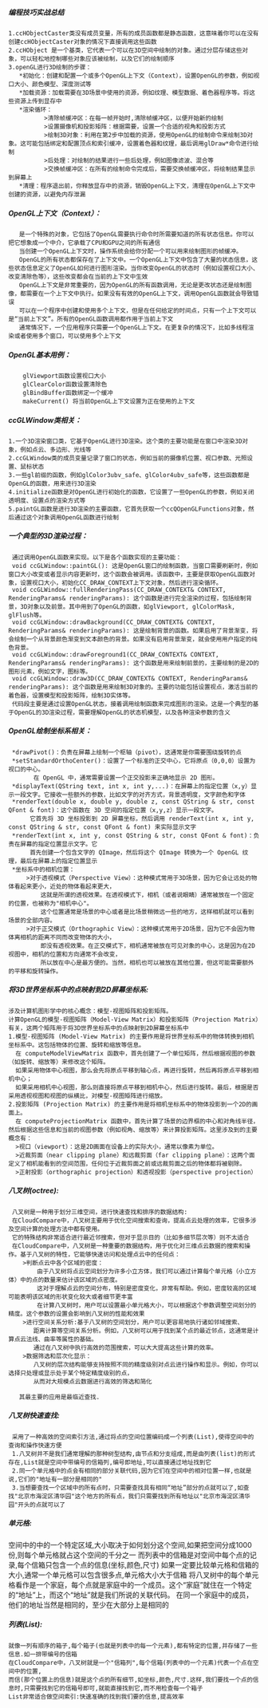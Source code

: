 ##### 编程技巧实战总结
    1.ccHObjectCaster类没有成员变量，所有的成员函数都是静态函数，这意味着你可以在没有创建ccHObjectCaster对象的情况下直接调用这些函数
    2.ccHObject 是一个基类，它代表一个可以在3D空间中绘制的对象。通过分层存储这些对象，可以轻松地控制哪些对象应该被绘制，以及它们的绘制顺序
    3.openGL进行3D绘制的步骤：
       *初始化：创建和配置一个或多个OpenGL上下文（Context），设置OpenGL的参数，例如视口大小、颜色模型、深度测试等
       *加载资源：加载需要在3D场景中使用的资源，例如纹理、模型数据、着色器程序等。将这些资源上传到显存中
       *渲染循环：
              >清除帧缓冲区：在每一帧开始时,清除帧缓冲区，以便开始新的绘制
              >设置摄像机和投影矩阵：根据需要，设置一个合适的视角和投影方式
              >绘制3D对象：利用在第2步中加载的资源，使用OpenGL的绘制命令来绘制3D对象。这可能包括绑定和配置顶点和索引缓冲，设置着色器和纹理，最后调用glDraw*命令进行绘制
              >后处理：对绘制的结果进行一些后处理，例如图像滤波、混合等
              >交换帧缓冲区：在所有的绘制命令完成后，需要交换帧缓冲区，将绘制结果显示到屏幕上
       *清理：程序退出前，你释放显存中的资源，销毁OpenGL上下文，清理在OpenGL上下文中创建的资源，以避免内存泄漏



##### OpenGL上下文（Context）：
       是一个特殊的对象，它包括了OpenGL需要执行命令时所需要知道的所有状态信息。你可以把它想象成一个中介，它承载了CPU和GPU之间的所有通信
       当创建一个OpenGL上下文时，操作系统会给你分配一个可以用来绘制图形的帧缓冲。
       OpenGL的所有状态都保存在了上下文中。一个OpenGL上下文中包含了大量的状态信息，这些状态信息定义了OpenGL如何进行图形渲染。当你改变OpenGL的状态时（例如设置视口大小、改变清除色等），这些改变都会在当前的上下文中生效
       OpenGL上下文是非常重要的，因为OpenGL的所有函数调用，无论是更改状态还是绘制图像，都需要在一个上下文中执行。如果没有有效的OpenGL上下文，调用OpenGL函数就会导致错误
       可以在一个程序中创建和使用多个上下文，但是在任何给定的时间点，只有一个上下文可以是“当前上下文”。所有的OpenGL函数调用都作用于当前上下文
       通常情况下，一个应用程序只需要一个OpenGL上下文。在更复杂的情况下，比如多线程渲染或者使用多个窗口，可以使用多个上下文


##### OpenGL基本用例：
        glViewport函数设置视口大小
        glClearColor函数设置清除色
        glBindBuffer函数绑定一个缓冲
        makeCurrent() 将当前OpenGL上下文设置为正在使用的上下文

##### ccGLWindow类相关：
    1.一个3D渲染窗口类，它基于OpenGL进行3D渲染。这个类的主要功能是在窗口中渲染3D对象，例如点云、多边形、光线等
    2.ccGLWindow类的成员变量记录了窗口的状态，例如当前的摄像机位置、视口参数、光照设置、鼠标状态
    3.一些gl前缀的函数，例如glColor3ubv_safe、glColor4ubv_safe等，这些函数都是OpenGL的函数，用来进行3D渲染
    4.initialize函数是对OpenGL进行初始化的函数，它设置了一些OpenGL的参数，例如关闭透明度、设置点的渲染方式等
    5.paintGL函数是进行3D渲染的主要函数，它首先获取一个ccQOpenGLFunctions对象，然后通过这个对象调用OpenGL函数进行绘制

##### 一个典型的3D渲染过程：
     通过调用OpenGL函数来实现。以下是各个函数实现的主要功能：
     void ccGLWindow::paintGL(): 这是OpenGL窗口的绘制函数，当窗口需要刷新时，例如窗口大小改变或者显示内容更新时，这个函数会被调用。该函数中，主要是获取OpenGL函数对象，设置视口大小，初始化CC_DRAW_CONTEXT上下文对象，然后进行渲染循环。
     void ccGLWindow::fullRenderingPass(CC_DRAW_CONTEXT& CONTEXT, RenderingParams& renderingParams): 这个函数是进行完全渲染的过程，包括绘制背景，3D对象以及前景。其中用到了OpenGL的函数，如glViewport, glColorMask, glFlush等。
     void ccGLWindow::drawBackground(CC_DRAW_CONTEXT& CONTEXT, RenderingParams& renderingParams): 这是绘制背景的函数。如果启用了背景渐变，将会绘制一个从背景颜色渐变到文本颜色的背景。如果没有启用背景渐变，就会使用用户指定的纯色背景。
     void ccGLWindow::drawForeground1(CC_DRAW_CONTEXT& CONTEXT, RenderingParams& renderingParams): 这个函数是用来绘制前景的，主要绘制的是2D的图形元素，例如文字，图标等。
     void ccGLWindow::draw3D(CC_DRAW_CONTEXT& CONTEXT, RenderingParams& renderingParams): 这个函数是用来绘制3D对象的。主要的功能包括设置视点，激活当前的着色器，设置模型和投影矩阵，绘制3D实体等。
     代码段主要是通过设置OpenGL状态，接着调用绘制函数来完成图形的渲染。这是一个典型的基于OpenGL的3D渲染过程，需要理解OpenGL的状态机模型，以及各种渲染参数的含义


##### OpenGL绘制坐标系相关：
     *drawPivot()：负责在屏幕上绘制一个枢轴（pivot），这通常是你需要围绕旋转的点
     *setStandardOrthoCenter()：设置了一个标准的正交中心，它将原点（0,0,0）设置为视口的中心。
           在 OpenGL 中，通常需要设置一个正交投影来正确地显示 2D 图形。
     *displayText(QString text, int x, int y,...)：在屏幕上的指定位置（x,y）显示一段文字。它接收一些额外的参数，比如文字的对齐方式，背景透明度，文字颜色和字体
     *renderText(double x, double y, double z, const QString & str, const QFont & font)：这个函数在 3D 空间的指定位置（x,y,z）显示一段文字。
          它首先将 3D 坐标投影到 2D 屏幕坐标，然后调用 renderText(int x, int y, const QString & str, const QFont & font) 来实际显示文字
     *renderText(int x, int y, const QString & str, const QFont & font)：负责在屏幕的指定位置显示文字。它
          首先创建一个包含文字的 QImage，然后将这个 QImage 转换为一个 OpenGL 纹理，最后在屏幕上的指定位置显示
     *坐标系中的相机位置：
         >对于透视模式（Perspective View）：这种模式常用于3D场景，因为它会让远处的物体看起来更小，近处的物体看起来更大，
             这就是所谓的透视效果。在透视模式下，相机（或者说眼睛）通常被放在一个固定的位置，也被称为"相机中心"。
             这个位置通常是场景的中心或者是比场景稍微远一些的地方，这样相机就可以看到场景的全部内容。
         >对于正交模式（Orthographic View）：这种模式常用于2D场景，因为它不会因为物体离相机的距离不同而改变物体的大小，
             即没有透视效果。在正交模式下，相机通常被放在可见对象的中心，这是因为在2D视图中，相机的位置和方向通常不会改变，
             所以放在中心是最方便的。当然，相机也可以被放在其他位置，但这可能需要额外的平移和旋转操作。


##### 将3D世界坐标系中的点映射到2D屏幕坐标系:
    涉及计算机图形学中的核心概念：模型-视图矩阵和投影矩阵。
    计算OpenGL的模型-视图矩阵（Model-View Matrix）和投影矩阵（Projection Matrix）有关，这两个矩阵用于将3D世界坐标系中的点映射到2D屏幕坐标系中
    1.模型-视图矩阵 (Model-View Matrix) 的主要作用是将世界坐标系中的物体转换到相机坐标系中。这包括物体的位置、旋转和缩放等信息。
      在 computeModelViewMatrix 函数中，首先创建了一个单位矩阵，然后根据视图的参数（如旋转、缩放等）来修改这个矩阵。
      如果采用物体中心视图，那么会先将原点平移到轴心点，再进行旋转，然后再将原点平移到相机中心；
      如果采用相机中心视图，那么则直接将原点平移到相机中心，然后进行旋转。最后，根据是否采用透视视图和视图的纵横比，对模型-视图矩阵进行缩放。
    2.投影矩阵 (Projection Matrix) 的主要作用是将相机坐标系中的物体投影到一个2D的画面上。
      在 computeProjectionMatrix 函数中，首先计算了场景的边界框的中心和对角线半径，然后根据这些信息和当前的视图参数（例如视角、缩放等）来计算投影矩阵。这里涉及到的主要概念有：
      >视口（viewport）：这是2D画面在设备上的实际大小，通常以像素为单位。
      >近裁剪面（near clipping plane）和远裁剪面（far clipping plane）：这两个面定义了相机能看到的空间范围，任何位于近裁剪面之前或远裁剪面之后的物体都将被剔除。
      >正射投影（orthographic projection）和透视投影（perspective projection）

##### 八叉树(octree):
     八叉树是一种用于划分三维空间，进行快速查找和排序的数据结构:
     在CloudCompare中，八叉树主要用于优化空间搜索和查询，提高点云处理的效率，它很多涉及空间计算的处理方法中都有使用。
     它的特殊结构非常适合进行最近邻搜索，但对于显示目的（比如多细节层次等）则不太适合
     在CloudCompare中，八叉树是一种重要的数据结构，用于优化对三维点云数据的搜索和操作。基于八叉树的特性，它能够快速访问和处理点云中的任何点：
        >判断点云中各个区域的密度：
            由于八叉树将点云空间划分为许多小立方体，我们可以通过计算每个单元格（小立方体）中的点的数量来估计该区域的点密度。
            这对于理解点云的空间分布，特别是密度变化，非常有帮助。例如，密度较高的区域可能表明该区域的形状变化较大或者细节更丰富
            在计算八叉树时，用户可以设置最小单元格大小，可以根据这个参数调整空间划分的精度。这个参数的设置会影响到八叉树的性能和效果
        >进行空间关系分析:基于八叉树的空间划分，用户可以更容易地执行诸如邻域搜索、
           距离计算等空间关系分析。例如，八叉树可以用于找到某个点的最近邻点，这通常是计算点云法线、曲率等属性的基础。
           通过在八叉树中执行高效的范围搜索，可以大大提高这些计算的效率。
        >数据筛选和层次化显示：
           八叉树的层次结构能够支持按照不同的精度级别对点云进行操作和显示。例如，你可以选择只处理或显示处于某个特定精度级别的点，
           从而对大规模点云数据进行高效的筛选和简化
       
       其最主要的应用是最临近查找.


##### 八叉树快速查找:
     采用了一种高效的空间索引方法,通过将点的空间位置编码成一个列表(List),使得空间中的查询和操作快速方便
     1.八叉树并不是我们通常理解的那种树型结构,由节点和分支组成,而是由列表(list)的形式存在,List就是空间中带编号的信箱列,编号即地址,可以直接通过地址找到它
     2.同一个单元格中的点会有相同的部分关联代码,因为它们在空间中的相对位置一样,也就是说,它们的"地址有一部分是相同的"
     3.当想要查找一个区域中的所有点时，只需要查找具有相同“地址”部分的点就可以了,如查找"北京市海淀区清华园"这个地方的所有点，我们只需要找到所有地址以"北京市海淀区清华园"开头的点就可以了



   

##### 单元格:
   空间中的中的一个特定区域,大小取决于如何划分这个空间,如果把空间分成1000份,则每个单元格就占这个空间的千分之一
         而列表中的信箱是对空间中每个点的记录,每个信箱只包含一个点的信息(坐标,颜色,尺寸)
         如果一定要比较单元格和信箱的大小,通常一个单元格可以包含很多点,单元格大小大于信箱
         将八叉树中的每个单元格看作是一个家庭，每个点就是家庭中的一个成员。这个“家庭”就住在一个特定的“地址”上，而这个“地址”就是我们所说的关联代码。
         在同一个家庭中的成员，他们的地址当然是相同的，至少在大部分上是相同的


##### 列表(List):
    就像一列有顺序的箱子,每个箱子(也就是列表中的每一个元素),都有特定的位置,并存储了一些信息.如一排带编号的信箱
    在CloudCompare中，八叉树就是一个"信箱列",每个信箱(列表中的一个元素)代表一个点在空间中的位置,
    而信(那个位置上的信息)就是这个点的所有细节,如坐标,颜色,尺寸.这样,我们要找一个点的信息时,只需要找到它的信箱号即可,就能直接找到它,而不用检查每一个箱子
    List非常适合做空间索引:快速准确的找到我们要的信息,提高效率
